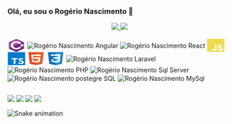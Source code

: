 ### Olá, eu sou o Rogério Nascimento 👋
<div align="center" style="text-decoration: none;">
  <a  href="https://github.com/RogerioNascimento-dev">
  <img height="180em" src="https://github-readme-stats.vercel.app/api?username=RogerioNascimento-dev&show_icons=true&theme=tokyonight&include_all_commits=true&count_private=true"/>
  <img height="180em" src="https://github-readme-stats.vercel.app/api/top-langs/?username=RogerioNascimento-dev&layout=compact&langs_count=7&theme=tokyonight"/>
</a>
</div>

<div style="display: inline_block"><br>
<a style="text-decoration: none;">
<img align="center" title="C#" alt="Rogério Nascimento Csharp" height="30" width="40" src="https://raw.githubusercontent.com/devicons/devicon/master/icons/csharp/csharp-original.svg">
<img align="center" title="Angular" alt="Rogério Nascimento Angular" height="30" width="40" src="https://cdn.jsdelivr.net/gh/devicons/devicon/icons/angularjs/angularjs-plain.svg" />
<img align="center" title="React" alt="Rogério Nascimento React" height="30" width="40" src="https://cdn.jsdelivr.net/gh/devicons/devicon/icons/react/react-original.svg" />
<img align="center" title="Javascript" alt="Rogério Nascimento Js" height="30" width="40" src="https://raw.githubusercontent.com/devicons/devicon/master/icons/javascript/javascript-plain.svg">
<img align="center" title="Typescript" alt="Rogério Nascimento Ts" height="30" width="40" src="https://raw.githubusercontent.com/devicons/devicon/master/icons/typescript/typescript-plain.svg">
<img align="center" title="HTML5" alt="Rogério Nascimento HTML" height="30" width="40" src="https://raw.githubusercontent.com/devicons/devicon/master/icons/html5/html5-original.svg">
<img align="center" title="CSS3" alt="Rogério Nascimento CSS" height="30" width="40" src="https://raw.githubusercontent.com/devicons/devicon/master/icons/css3/css3-original.svg">
<img align="center" title="Laravel" alt="Rogério Nascimento Laravel" height="40" width="60" src="https://github.com/user-attachments/assets/1b2e2ac3-41b7-4602-9131-e4b8d2717d04" />
<img align="center" title="PHP" alt="Rogério Nascimento PHP" height="40" width="50" src="https://cdn.jsdelivr.net/gh/devicons/devicon/icons/php/php-plain.svg" />
<img align="center" title="SQL Server" alt="Rogério Nascimento Sql Server" height="30" width="40" src="https://i.pinimg.com/originals/00/47/41/004741d0cd8e7face0e44392387ac18c.png" />     
<img align="center" title="PostgreSql" alt="Rogério Nascimento postegre SQL" height="30" width="40" src="https://cdn.jsdelivr.net/gh/devicons/devicon/icons/postgresql/postgresql-plain.svg" />
<img align="center" title="MySql" alt="Rogério Nascimento MySql" height="30" width="40" src="https://cdn.jsdelivr.net/gh/devicons/devicon/icons/mysql/mysql-plain.svg" />
</a>
</div>

##

<div> 

  <a href="https://www.linkedin.com/in/rogerionascimento-dev/" target="_blank"><img src="https://img.shields.io/badge/-LinkedIn-%230077B5?style=for-the-badge&logo=linkedin&logoColor=white" target="_blank"></a> 
  <a href="https://www.rogerionascimento.dev.br" target="_blank"><img src="https://img.shields.io/badge/website-000000?style=for-the-badge&logo=About.me&logoColor=white" target="_blank"></a> 
   <a href = "mailto:rogerionascimento.dev@gmail.com"><img src="https://img.shields.io/badge/Gmail-D14836?style=for-the-badge&logo=gmail&logoColor=white" target="_blank"></a>
  <a href="https://www.instagram.com/rogerio_nascimentt/" target="_blank"><img src="https://img.shields.io/badge/-Instagram-%23E4405F?style=for-the-badge&logo=instagram&logoColor=white" target="_blank"></a>
  
  ![Snake animation](https://github.com/RogerioNascimento-dev/RogerioNascimento-dev/blob/output/github-contribution-grid-snake.svg)
</div>
